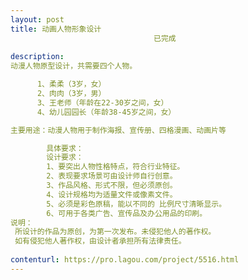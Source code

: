 ```yaml
---                
layout: post       
title: 动画人物形象设计
                                已完成
           
description: 
动漫人物原型设计，共需要四个人物。

      1、柔柔（3岁，女）
      2、肉肉（3岁，男）
      3、王老师（年龄在22-30岁之间，女）
      4、幼儿园园长（年龄38-45岁之间，女）

主要用途：动漫人物用于制作海报、宣传册、四格漫画、动画片等

        具体要求：
        设计要求：
        1、要突出人物性格特点，符合行业特征。
        2、表现要求场景可由设计师自行创意。
        3、作品风格、形式不限，但必须原创。
        4、设计规格均为适量文件或像素文件。
        5、必须是彩色原稿，能以不同的 比例尺寸清晰显示。
        6、可用于各类广告、宣传品及办公用品的印刷。
说明：
 所设计的作品为原创，为第一次发布。未侵犯他人的著作权。
 如有侵犯他人著作权，由设计者承担所有法律责任。
     
contenturl: https://pro.lagou.com/project/5516.html      
---                 
```

